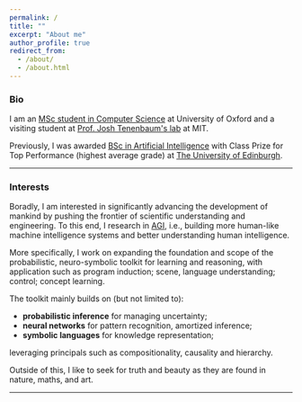 ```yaml
---
permalink: /
title: ""
excerpt: "About me"
author_profile: true
redirect_from: 
  - /about/
  - /about.html
---
```

### Bio
I am an [MSc student in Computer Science](http://www.cs.ox.ac.uk/admissions/graduate/msc-computer-science/) at University of Oxford and 
a visiting student at [Prof. Josh Tenenbaum's lab](https://cocosci.mit.edu/) at MIT.

Previously, I was awarded [BSc in Artificial Intelligence](http://www.drps.ed.ac.uk/17-18/dpt/utaintl.htm) with Class Prize for Top Performance (highest average grade) at [The University of Edinburgh](https://www.ed.ac.uk/informatics).

---

### Interests
Boradly, I am interested in significantly advancing the development of mankind by pushing the frontier of scientific understanding and engineering. To this end, I research in [AGI](https://en.wikipedia.org/wiki/Artificial_general_intelligence), 
i.e., building more human-like machine intelligence systems and better understanding human intelligence.

More specifically, I work on expanding the foundation and scope of the probabilistic, neuro-symbolic toolkit for learning and reasoning, with application such as program induction; scene, language understanding; control; concept learning.

The toolkit mainly builds on (but not limited to):
- **probabilistic inference** for managing uncertainty;
- **neural networks** for pattern recognition, amortized inference;
- **symbolic languages** for knowledge representation;

leveraging principals such as compositionality, causality and hierarchy.

Outside of this, I like to seek for truth and beauty as they are found in nature, maths, and art.

---

